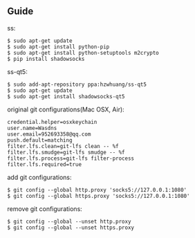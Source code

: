 ## Guide

ss:

```
$ sudo apt-get update
$ sudo apt-get install python-pip
$ sudo apt-get install python-setuptools m2crypto
$ pip install shadowsocks
```

ss-qt5:

```
$ sudo add-apt-repository ppa:hzwhuang/ss-qt5
$ sudo apt-get update
$ sudo apt-get install shadowsocks-qt5
```

original git configurations(Mac OSX, Air):

```
credential.helper=osxkeychain
user.name=Wasdns
user.email=952693358@qq.com
push.default=matching
filter.lfs.clean=git-lfs clean -- %f
filter.lfs.smudge=git-lfs smudge -- %f
filter.lfs.process=git-lfs filter-process
filter.lfs.required=true
```

add git configurations:

```
$ git config --global http.proxy 'socks5://127.0.0.1:1080' 
$ git config --global https.proxy 'socks5://127.0.0.1:1080'
```

remove git configurations:

```
$ git config --global --unset http.proxy
$ git config --global --unset https.proxy
```
